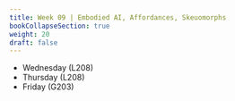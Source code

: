 ```yaml
---
title: Week 09 | Embodied AI, Affordances, Skeuomorphs
bookCollapseSection: true
weight: 20
draft: false
---
```


- Wednesday (L208)
- Thursday (L208)
- Friday (G203)